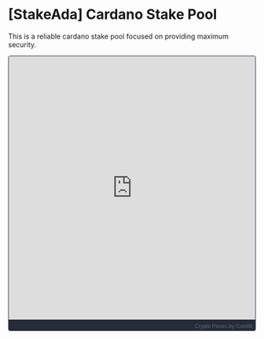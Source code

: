 # [StakeAda] Cardano Stake Pool

This is a reliable cardano stake pool focused on providing maximum security.

<div style="height:560px; background-color: #1D2330; overflow:hidden; box-sizing: border-box; border: 1px solid #282E3B; border-radius: 4px; text-align: right; line-height:14px; font-size: 12px; font-feature-settings: normal; text-size-adjust: 100%; box-shadow: inset 0 -20px 0 0 #262B38;padding:1px;padding: 0px; margin: 0px; width: 100%;"><div style="height:540px; padding:0px; margin:0px; width: 100%;"><iframe src="https://widget.coinlib.io/widget?type=chart&theme=dark&coin_id=122882&pref_coin_id=1505" width="100%" height="536px" scrolling="auto" marginwidth="0" marginheight="0" frameborder="0" border="0" style="border:0;margin:0;padding:0;line-height:14px;"></iframe></div><div style="color: #626B7F; line-height: 14px; font-weight: 400; font-size: 11px; box-sizing: border-box; padding: 2px 6px; width: 100%; font-family: Verdana, Tahoma, Arial, sans-serif;"><a href="https://coinlib.io" target="_blank" style="font-weight: 500; color: #626B7F; text-decoration:none; font-size: 11px; ">Crypto Prices</a>&nbsp;by Coinlib</div></div>


